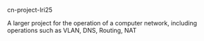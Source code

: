 cn-project-Iri25

A larger project for the operation of a computer network, including operations such as VLAN, DNS, Routing, NAT
